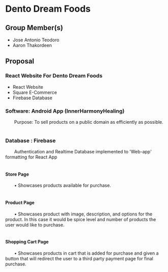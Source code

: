 # Dento Dream Foods

## Group Member(s)

- Jose Antonio Teodoro
- Aaron Thakordeen

## Proposal
### React Website For Dento Dream Foods
- React Website
- Square E-Commerce 
- Firebase Database

### Software: Android App (InnerHarmonyHealing) 
&emsp;&emsp;Purpose: To sell products on a public domain as efficiently as possible.
</br></br>

### Database : Firebase
&emsp;&emsp;Authentication and Realtime Database implemented to 'Web-app' formatting for React App
</br></br>

#### Store Page
&emsp;&emsp;•	Showcases products available for purchase.
</br></br>

#### Product Page
&emsp;&emsp;•	Showcases product with image, description, and options for the product. In this case it would be spice level and number of products the user would like to purchase.
</br></br>

#### Shopping Cart Page
&emsp;&emsp;•	Showcases products in cart that is added for purchase and given a button that will redirect the user to a third party payment page for final purchase.
</br></br>





